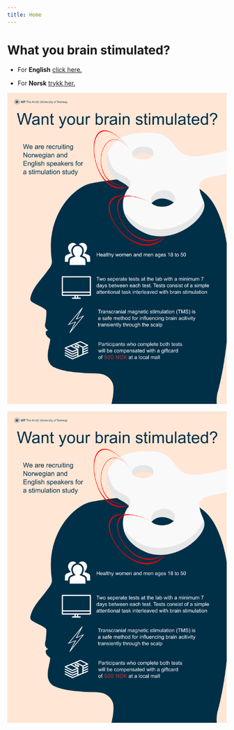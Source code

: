 ```yaml
---
title: Home
---
```


# What you brain stimulated?



* For **English** [click here.](https://uitpsypro.github.io/1/eng-info)


* For **Norsk** [trykk her.](https://uitpsypro.github.io/1/nor-info)


![test](/pictures/poster.png)

![Test2](https://github.com/uitpsypro/1/blob/main/pictures/poster.png)

